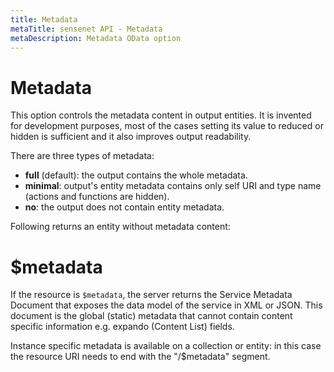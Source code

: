 ```yaml
---
title: Metadata
metaTitle: sensenet API - Metadata
metaDescription: Metadata OData option
---
```


# Metadata

This option controls the metadata content in output entities. It is invented for development purposes, most of the cases setting its value to reduced or hidden is sufficient and it also improves output readability.

There are three types of metadata:

- **full** (default): the output contains the whole metadata.
- **minimal**: output's entity metadata contains only self URI and type name (actions and functions are hidden).
- **no**: the output does not contain entity metadata.

Following returns an entity without metadata content:

<tab category="basic-concepts" article="metadata" example="metadata" />

# $metadata

If the resource is `$metadata`, the server returns the Service Metadata Document that exposes the data model of the service in XML or JSON. This document is the global (static) metadata that cannot contain content specific information e.g. expando (Content List) fields.

<tab category="basic-concepts" article="metadata" example="global-metadata" />

Instance specific metadata is available on a collection or entity: in this case the resource URI needs to end with the "/$metadata" segment.

<tab category="basic-concepts" article="metadata" example="doclib-metadata" />
